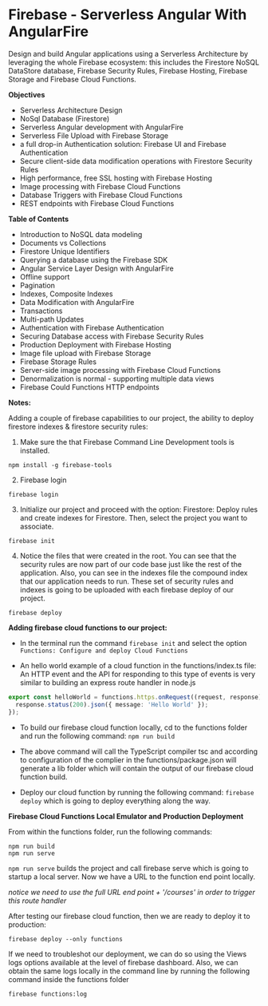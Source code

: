 # Firebase - Serverless Angular With AngularFire

Design and build Angular applications using a Serverless Architecture by leveraging the whole Firebase ecosystem: this includes the Firestore NoSQL DataStore database, Firebase Security Rules, Firebase Hosting, Firebase Storage and Firebase Cloud Functions.

**Objectives**
* Serverless Architecture Design
* NoSql Database (Firestore)
* Serverless Angular development with AngularFire
* Serverless File Upload with Firebase Storage
* a full drop-in Authentication solution: Firebase UI and Firebase Authentication
* Secure client-side data modification operations with Firestore Security Rules
* High performance, free SSL hosting with Firebase Hosting
* Image processing with Firebase Cloud Functions
* Database Triggers with Firebase Cloud Functions
* REST endpoints with Firebase Cloud Functions

**Table of Contents**

* Introduction to NoSQL data modeling
* Documents vs Collections
* Firestore Unique Identifiers
* Querying a database using the Firebase SDK
* Angular Service Layer Design with AngularFire
* Offline support
* Pagination
* Indexes, Composite Indexes
* Data Modification with AngularFire
* Transactions
* Multi-path Updates
* Authentication with Firebase Authentication
* Securing Database access with Firebase Security Rules
* Production Deployment with Firebase Hosting
* Image file upload with Firebase Storage
* Firebase Storage Rules
* Server-side image processing with Firebase Cloud Functions
* Denormalization is normal - supporting multiple data views
* Firebase Could Functions HTTP endpoints

**Notes:**

Adding a couple of firebase capabilities to our project, the ability to deploy firestore indexes & firestore security rules:

1. Make sure the that Firebase Command Line Development tools is installed.

```
npm install -g firebase-tools
```

2. Firebase login

```
firebase login
```

3. Initialize our project and proceed with the option: Firestore: Deploy rules and create indexes for Firestore. Then, select the project you want to associate. 

```
firebase init
```

4. Notice the files that were created in the root. You can see that the security rules are now part of our code base just like the rest of the application. Also, you can see in the indexes file the compound index that our application needs to run. These set of security rules and indexes is going to be uploaded with each firebase deploy of our project.

```
firebase deploy
```

**Adding firebase cloud functions to our project:**

* In the terminal run the command `firebase init` and select the option `Functions: Configure and deploy Cloud Functions`

*  An hello world example of a cloud function in the functions/index.ts file: An HTTP event and the API for responding to this type of events is very similar to building an express route handler in node.js

```TypeScript
export const helloWorld = functions.https.onRequest((request, response) => {
  response.status(200).json({ message: 'Hello World' });
});
```

* To build our firebase cloud function locally, cd to the functions folder and run the following command: `npm run build`

* The above command will call the TypeScript compiler tsc and according to configuration of the complier in the functions/package.json will generate a lib folder which will contain the output of our firebase cloud function build.

* Deploy our cloud function by running the following command: `firebase deploy` which is going to deploy everything along the way.

**Firebase Cloud Functions Local Emulator and Production Deployment**

From within the functions folder, run the following commands:
```
npm run build
npm run serve 
```
`npm run serve` builds the project and call firebase serve which is going to startup a local server. Now we have a URL to the function end point locally.

*notice we need to use the full URL end point + '/courses' in order to trigger this route handler*

After testing our firebase cloud function, then we are ready to deploy it to production:
```
firebase deploy --only functions
```

If we need to troubleshot our deployment, we can do so using the Views logs options available at the level of firebase dashboard. Also, we can obtain the same logs locally in the command line by running the following command inside the functions folder
```
firebase functions:log
```
